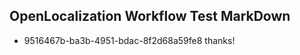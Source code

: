 ## OpenLocalization Workflow Test MarkDown
* 9516467b-ba3b-4951-bdac-8f2d68a59fe8 
thanks!<!--HONumber=Mar16_HO2-->
